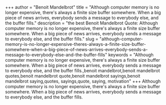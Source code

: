 +++
author = "Benoit Mandelbrot"
title = "Although computer memory is no longer expensive, there's always a finite size buffer somewhere. When a big piece of news arrives, everybody sends a message to everybody else, and the buffer fills."
description = "the best Benoit Mandelbrot Quote: Although computer memory is no longer expensive, there's always a finite size buffer somewhere. When a big piece of news arrives, everybody sends a message to everybody else, and the buffer fills."
slug = "although-computer-memory-is-no-longer-expensive-theres-always-a-finite-size-buffer-somewhere-when-a-big-piece-of-news-arrives-everybody-sends-a-message-to-everybody-else-and-the-buffer-fills"
keywords = "Although computer memory is no longer expensive, there's always a finite size buffer somewhere. When a big piece of news arrives, everybody sends a message to everybody else, and the buffer fills.,benoit mandelbrot,benoit mandelbrot quotes,benoit mandelbrot quote,benoit mandelbrot sayings,benoit mandelbrot saying,quotes, sayings,quote, saying, motivation"
+++
Although computer memory is no longer expensive, there's always a finite size buffer somewhere. When a big piece of news arrives, everybody sends a message to everybody else, and the buffer fills.

